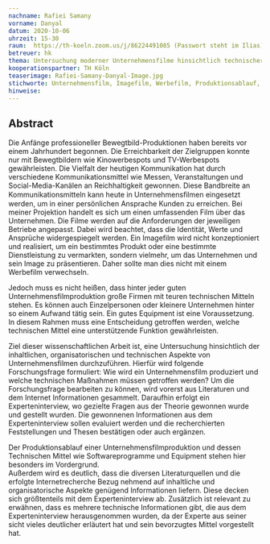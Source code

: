 ```yaml
---
nachname: Rafiei Samany
vorname: Danyal
datum: 2020-10-06
uhrzeit: 15-30
raum:  https://th-koeln.zoom.us/j/86224491085 (Passwort steht im Ilias) Präsentation
betreuer: hk
thema: Untersuchung moderner Unternehmensfilme hinsichtlich technischer Realisierungsmöglichkeiten
kooperationspartner: TH Köln
teaserimage: Rafiei-Samany-Danyal-Image.jpg
stichworte: Unternehmensfilm, Imagefilm, Werbefilm, Produktionsablauf, Software, Equipment
hinweise:
---
```


## Abstract
Die Anfänge professioneller Bewegtbild-Produktionen haben bereits vor einem Jahrhundert begonnen. 
Die Erreichbarkeit der Zielgruppen konnte nur mit Bewegtbildern wie Kinowerbespots und TV-Werbespots gewährleisten. 
Die Vielfalt der heutigen Kommunikation hat durch verschiedene Kommunikationsmittel wie Messen, Veranstaltungen und Social-Media-Kanälen an Reichhaltigkeit gewonnen.
Diese Bandbreite an Kommunikationsmitteln kann heute in Unternehmensﬁlmen eingesetzt werden, um in einer persönlichen Ansprache Kunden zu erreichen. 
Bei meiner Projektion handelt es sich um einen umfassenden Film über das Unternehmen.
Die Filme werden auf die Anforderungen der jeweiligen Betriebe angepasst. 
Dabei wird beachtet, dass die Identität, Werte und Ansprüche widergespiegelt werden.
Ein Imagefilm wird nicht konzeptioniert und realisiert, um ein bestimmtes Produkt oder eine bestimmte Dienstleistung zu vermarkten, 
sondern vielmehr, um das Unternehmen und sein Image zu präsentieren. Daher sollte man dies nicht mit einem Werbefilm verwechseln.

Jedoch muss es nicht heißen, dass hinter jeder guten Unternehmensfilmproduktion große Firmen mit teuren technischen Mitteln stehen. Es können auch Einzelpersonen oder kleinere Unternehmen hinter so einem Aufwand tätig sein. Ein gutes Equipment ist eine Voraussetzung. In diesem Rahmen muss eine Entscheidung getroffen werden, welche technischen Mittel eine unterstützende Funktion gewährleisten.

Ziel dieser wissenschaftlichen Arbeit ist, eine Untersuchung hinsichtlich der inhaltlichen, organisatorischen und technischen Aspekte von Unternehmensfilmen durchzuführen.
Hierfür wird folgende Forschungsfrage formuliert: Wie wird ein Unternehmensfilm produziert und welche technischen Maßnahmen müssen getroffen werden?
Um die Forschungsfrage bearbeiten zu können, wird vorerst aus Literaturen und dem Internet Informationen gesammelt. Daraufhin erfolgt ein Experteninterview, wo gezielte Fragen aus der Theorie gewonnen wurde und gestellt wurden. Die gewonnenen Informationen aus dem Experteninterview sollen evaluiert werden und die recherchierten Feststellungen und Thesen bestätigen oder auch ergänzen.  

Der Produktionsablauf einer Unternehmensfilmproduktion und dessen Technischen Mittel wie Softwareprogramme und Equipment stehen hier besonders im Vordergrund.  
Außerdem wird es deutlich, dass die diversen Literaturquellen und die erfolgte Internetrecherche Bezug nehmend auf inhaltliche und organisatorische Aspekte genügend Informationen liefern. Diese decken sich größtenteils mit dem Experteninterview ab. Zusätzlich ist relevant zu erwähnen, dass es mehrere technische Informationen gibt, die aus dem Experteninterview herausgenommen wurden, da der Experte aus seiner sicht vieles deutlicher erläutert hat und sein bevorzugtes Mittel vorgestellt hat.


